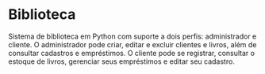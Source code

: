# Biblioteca

Sistema de biblioteca em Python com suporte a dois perfis: administrador e cliente. O administrador pode criar, editar e excluir clientes e livros, além de consultar cadastros e empréstimos. O cliente pode se registrar, consultar o estoque de livros, gerenciar seus empréstimos e editar seu cadastro.
